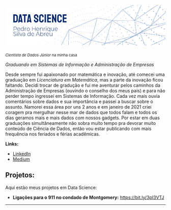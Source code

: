 <!-- [![author](https://img.shields.io/badge/author-carlosfab-red.svg)](https://www.linkedin.com/in/carlosfab) [![](https://img.shields.io/badge/python-3.7+-blue.svg)](https://www.python.org/downloads/release/python-365/) [![GPLv3 license](https://img.shields.io/badge/License-GPLv3-blue.svg)](http://perso.crans.org/besson/LICENSE.html) [![contributions welcome](https://img.shields.io/badge/contributions-welcome-brightgreen.svg?style=flat)](https://github.com/carlosfab/data_science/issues) -->

<p align="center">
  <img src="images/new-banner.jpg" >
</p>

<sub>*Cientista de Dados Júnior* na minha casa</sub>

*Graduando em Sistemas de Informação e Administração de Empresas*

Desde sempre fui apaixonado por matemática e inovação, até comecei uma graduação em *Licenciatura em Matemática*, mas a parte da inovação ficou faltando. Decidi trocar de gradução e fui me aventurar pelos caminhos da Administração de Empresas (ouvindo o conselho dos meus pais) e para não perder tempo ingressei em Sistemas de Informação. 
Cada vez mais ouvia comentários sobre dados e sua importância e passei a buscar sobre o assunto. Namorei essa área por uns 2 anos e em janeiro de 2021 criei coragem pra mergulhar nesse mar de dados que todos falam e todos os dias geramos mais e mais dados com nossos gadgets.
Por estar em duas graduações simultâneamente não sobra muito tempo pra devorar muito conteúdo de Ciência de Dados, então vou estar publicando com mais frequência nos feriados e férias acadêmicas.


**Links:**

* [LinkedIn](https://www.linkedin.com/in/pedro-henrique-silva-de-abreu/)
* [Medium](https://medium.com/@phsilvadeabreu)


## Projetos:
Aqui estão meus projetos em Data Science:

* **Ligações para o 911 no condado de Montgomery:** https://bit.ly/3pI3VTJ

<!-- * **Como usar o Histograma para Data Science:** https://bit.ly/2L2cMwy
* **Como Implementar Regressão Linear com Python:** https://bit.ly/2Li5pzY
* **Data Science: Investigando o naufrágio do Titanic:** https://bit.ly/2Ubr5SH
* **Como Tratar Dados Ausentes com Pandas:** https://bit.ly/31KWSMN
* **XGBoost: aprenda este algoritmo de Machine Learning em Python:** https://bit.ly/2UbRhws
* **Como criar uma Wordcloud em Python:** https://bit.ly/2OxsphM
* **Como lidar com dados desbalanceados:** https://bit.ly/2ZlaNsV -->

---





